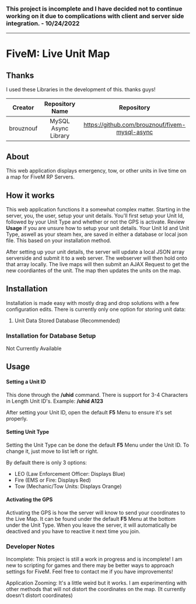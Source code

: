 ### This project is incomplete and I have decided not to continue working on it due to complications with client and server side integration. - 10/24/2022
-----

# FiveM: Live Unit Map


## Thanks
I used these Libraries in the development of this. thanks guys!

| Creator   | Repository Name     | Repository                                     |
|:---------:|:-------------------:|:----------------------------------------------:|
| brouznouf | MySQL Async Library | https://github.com/brouznouf/fivem-mysql-async |


## About
This web application displays emergency, tow, or other units in live time on a map for FiveM RP Servers.


## How it works
This web application functions it a somewhat complex matter. Starting in the server, you, the user, setup your unit details. You'll first setup your Unit Id, followed by your Unit Type and whether or not the GPS is activate. Review **Usage** if you are unsure how to setup your unit details. Your Unit Id and Unit Type, aswell as your steam hex, are saved in either a database or local json file. This based on your installation method.

After setting up your unit details, the server will update a local JSON array serverside and submit it to a web server. The webserver will then hold onto that array locally. The live maps will then submit an AJAX Request to get the new coordiantes of the unit. The map then updates the units on the map.


## Installation
Installation is made easy with mostly drag and drop solutions with a few configuration edits. There is currently only one option for storing unit data:
1. Unit Data Stored Database (Recommended)

### Installation for Database Setup
Not Currently Available

## Usage
#### Setting a Unit ID
This done through the **/uhid** command. There is support for 3-4 Characters in Length Unit ID's.
Example: **/uhid A123**
 
After setting your Unit ID, open the default **F5** Menu to ensure it's set properly.


#### Setting Unit Type
Setting the Unit Type can be done the default **F5** Menu under the Unit ID. To change it, just move to list left or right. 

By default there is only 3 options:
- LEO (Law Enforcement Officer: Displays Blue)
- Fire (EMS or Fire: Displays Red)
- Tow (Mechanic/Tow Units: Displays Orange)


#### Activating the GPS
Activating the GPS is how the server will know to send your coordinates to the Live Map. It can be found under the default **F5** Menu at the bottom under the Unit Type. When you leave the server, it will automatically be deactived and you have to reactive it next time you join.


### Developer Notes
Incomplete: This project is still a work in progress and is incomplete! I am new to scripting for games and there may be better ways to approach settings for FiveM. Feel free to contact me if you have improvements!

Application Zooming: It's a little weird but it works. I am experimenting with other methods that will not distort the coordinates on the map. (It currently doesn't distort coordinates)
